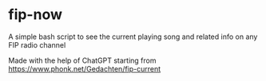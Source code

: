 # fip-now

A simple bash script to see the current playing song and related info on any FIP radio channel

Made with the help of ChatGPT starting from https://www.phonk.net/Gedachten/fip-current
